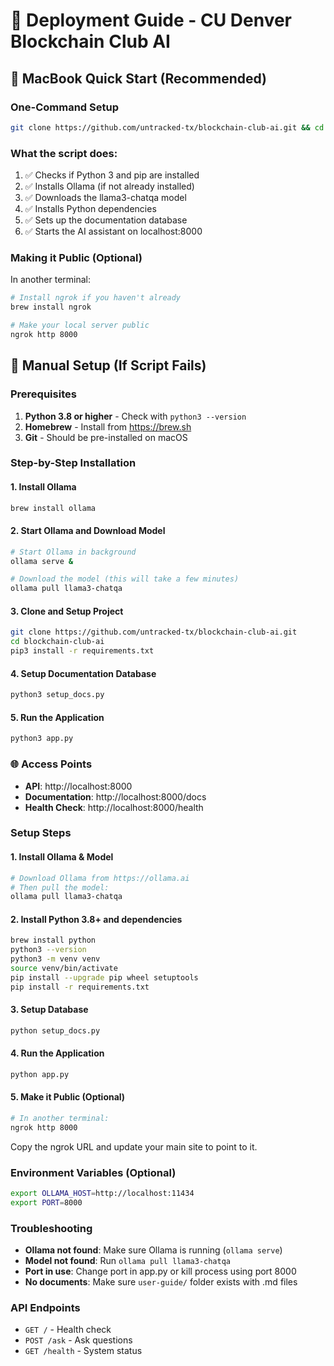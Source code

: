 # 🚀 Deployment Guide - CU Denver Blockchain Club AI

## 🍎 MacBook Quick Start (Recommended)

### One-Command Setup
```bash
git clone https://github.com/untracked-tx/blockchain-club-ai.git && cd blockchain-club-ai && chmod +x start_macbook.sh && ./start_macbook.sh
```

### What the script does:
1. ✅ Checks if Python 3 and pip are installed
2. ✅ Installs Ollama (if not already installed)
3. ✅ Downloads the llama3-chatqa model
4. ✅ Installs Python dependencies
5. ✅ Sets up the documentation database
6. ✅ Starts the AI assistant on localhost:8000

### Making it Public (Optional)
In another terminal:
```bash
# Install ngrok if you haven't already
brew install ngrok

# Make your local server public
ngrok http 8000
```

## 🔧 Manual Setup (If Script Fails)

### Prerequisites
1. **Python 3.8 or higher** - Check with `python3 --version`
2. **Homebrew** - Install from https://brew.sh
3. **Git** - Should be pre-installed on macOS

### Step-by-Step Installation

#### 1. Install Ollama
```bash
brew install ollama
```

#### 2. Start Ollama and Download Model
```bash
# Start Ollama in background
ollama serve &

# Download the model (this will take a few minutes)
ollama pull llama3-chatqa
```

#### 3. Clone and Setup Project
```bash
git clone https://github.com/untracked-tx/blockchain-club-ai.git
cd blockchain-club-ai
pip3 install -r requirements.txt
```

#### 4. Setup Documentation Database
```bash
python3 setup_docs.py
```

#### 5. Run the Application
```bash
python3 app.py
```

### 🌐 Access Points
- **API**: http://localhost:8000
- **Documentation**: http://localhost:8000/docs
- **Health Check**: http://localhost:8000/health

### Setup Steps

#### 1. Install Ollama & Model
```bash
# Download Ollama from https://ollama.ai
# Then pull the model:
ollama pull llama3-chatqa
```

#### 2. Install Python 3.8+ and dependencies
```bash
brew install python
python3 --version
python3 -m venv venv
source venv/bin/activate
pip install --upgrade pip wheel setuptools
pip install -r requirements.txt
```

#### 3. Setup Database
```bash
python setup_docs.py
```

#### 4. Run the Application
```bash
python app.py
```

#### 5. Make it Public (Optional)
```bash
# In another terminal:
ngrok http 8000
```

Copy the ngrok URL and update your main site to point to it.

### Environment Variables (Optional)
```bash
export OLLAMA_HOST=http://localhost:11434
export PORT=8000
```

### Troubleshooting
- **Ollama not found**: Make sure Ollama is running (`ollama serve`)
- **Model not found**: Run `ollama pull llama3-chatqa`
- **Port in use**: Change port in app.py or kill process using port 8000
- **No documents**: Make sure `user-guide/` folder exists with .md files

### API Endpoints
- `GET /` - Health check
- `POST /ask` - Ask questions
- `GET /health` - System status
